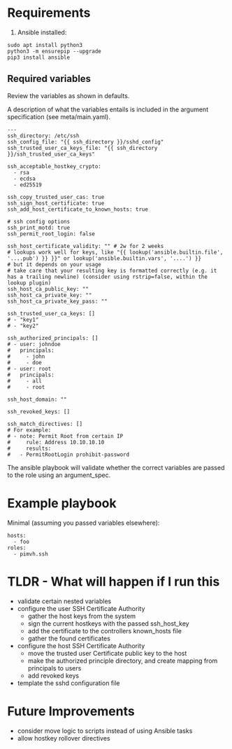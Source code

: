 # Requirements

1. Ansible installed:

```
sudo apt install python3
python3 -m ensurepip --upgrade
pip3 install ansible
```

## Required variables

Review the variables as shown in defaults.

A description of what the variables entails is included in the argument specification (see meta/main.yaml).

```
---
ssh_directory: /etc/ssh
ssh_config_file: "{{ ssh_directory }}/sshd_config"
ssh_trusted_user_ca_keys_file: "{{ ssh_directory }}/ssh_trusted_user_ca_keys"

ssh_acceptable_hostkey_crypto:
  - rsa
  - ecdsa
  - ed25519

ssh_copy_trusted_user_cas: true
ssh_sign_host_certificate: true
ssh_add_host_certificate_to_known_hosts: true

# ssh config options
ssh_print_motd: true
ssh_permit_root_login: false

ssh_host_certificate_validity: "" # 2w for 2 weeks
# lookups work well for keys, like "{{ lookup('ansible.builtin.file', '....pub') }} }}" or lookup('ansible.builtin.vars', '....') }}
# but it depends on your usage
# take care that your resulting key is formatted correctly (e.g. it has a trailing newline) (consider using rstrip=false, within the lookup plugin)
ssh_host_ca_public_key: ""
ssh_host_ca_private_key: ""
ssh_host_ca_private_key_pass: ""

ssh_trusted_user_ca_keys: []
# - "key1"
# - "key2"

ssh_authorized_principals: []
# - user: johndoe
#   principals:
#     - john
#     - doe
# - user: root
#   principals:
#     - all
#     - root

ssh_host_domain: ""

ssh_revoked_keys: []

ssh_match_directives: []
# For example:
# - note: Permit Root from certain IP
#     rule: Address 10.10.10.10
#     results:
#   - PermitRootLogin prohibit-password

```

The ansible playbook will validate whether the correct variables are passed to the role using an argument_spec.

# Example playbook

Minimal (assuming you passed variables elsewhere):

```
hosts:
  - foo
roles:
  - pimvh.ssh

```

# TLDR - What will happen if I run this

- validate certain nested variables
- configure the user SSH Certificate Authority
  - gather the host keys from the system
  - sign the current hostkeys with the passed ssh_host_key
  - add the certificate to the controllers known_hosts file
  - gather the found certificates
- configure the host SSH Certificate Authority
  - move the trusted user Certificate public key to the host
  - make the authorized principle directory, and create mapping from principals to users
  - add revoked keys
- template the sshd configuration file

# Future Improvements

- consider move logic to scripts instead of using Ansible tasks
- allow hostkey rollover directives
